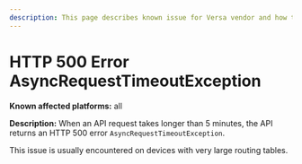 ```yaml
---
description: This page describes known issue for Versa vendor and how to fix it.
---
```


# HTTP 500 Error **AsyncRequestTimeoutException**

**Known affected platforms:** all

**Description:** When an API request takes longer than 5 minutes, the API
returns an HTTP 500 error `AsyncRequestTimeoutException`.

This issue is usually encountered on devices with very large routing tables.
